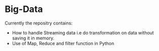 # Big-Data

Currently the repositry contains:

- How to handle Streaming data i.e do transformation on data without saving it in memory.
- Use of Map, Reduce and filter function in Python
